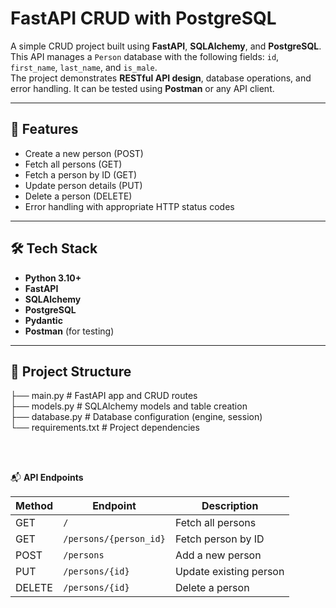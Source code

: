 # FastAPI CRUD with PostgreSQL

A simple CRUD project built using **FastAPI**, **SQLAlchemy**, and **PostgreSQL**.  
This API manages a `Person` database with the following fields: `id`, `first_name`, `last_name`, and `is_male`.  
The project demonstrates **RESTful API design**, database operations, and error handling. It can be tested using **Postman** or any API client.

---

## 🚀 Features
- Create a new person (POST)
- Fetch all persons (GET)
- Fetch a person by ID (GET)
- Update person details (PUT)
- Delete a person (DELETE)
- Error handling with appropriate HTTP status codes

---

## 🛠️ Tech Stack
- **Python 3.10+**
- **FastAPI**
- **SQLAlchemy**
- **PostgreSQL**
- **Pydantic**
- **Postman** (for testing)

---

## 📂 Project Structure 
├── main.py # FastAPI app and CRUD routes 
<br>
├── models.py # SQLAlchemy models and table creation
<br>
├── database.py # Database configuration (engine, session)
<br>
└── requirements.txt # Project dependencies

<br>
<br>

📬 **API Endpoints**
<br>

| Method | Endpoint                 | Description            |
| ------ | ------------------------ | ---------------------- |
| GET    | `/`                      | Fetch all persons      |
| GET    | `/persons/{person_id}` | Fetch person by ID     |
| POST   | `/persons`            | Add a new person       |
| PUT    | `/persons/{id}`    | Update existing person |
| DELETE | `/persons/{id}`    | Delete a person        |

